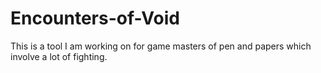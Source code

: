 # Encounters-of-Void
This is a tool I am working on for game masters of pen and papers which involve a lot of fighting.